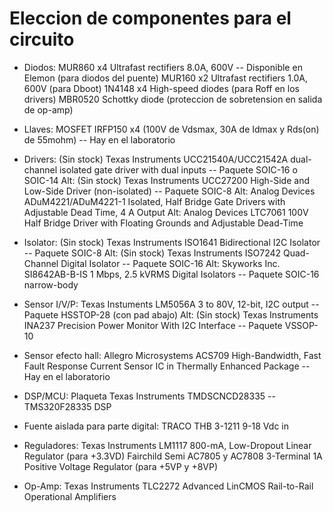 # Eleccion de componentes para el circuito

- Diodos: MUR860 x4 Ultrafast rectifiers 8.0A, 600V -- Disponible en Elemon (para diodos del puente)
		  MUR160 x2 Ultrafast rectifiers 1.0A, 600V (para Dboot)
		  1N4148 x4 High-speed diodes (para Roff en los drivers)
		  MBR0520 Schottky diode (proteccion de sobretension en salida de op-amp)

- Llaves: MOSFET IRFP150 x4 (100V de Vdsmax, 30A de Idmax y Rds(on) de 55mohm) -- Hay en el laboratorio

- Drivers: (Sin stock) Texas Instruments UCC21540A/UCC21542A dual-channel isolated gate driver with dual inputs -- Paquete SOIC-16 o SOIC-14
 	  Alt: (Sin stock) Texas Instruments UCC27200 High-Side and Low-Side Driver (non-isolated) -- Paquete SOIC-8
      Alt: Analog Devices ADuM4221/ADuM4221-1 Isolated, Half Bridge Gate Drivers with Adjustable Dead Time, 4 A Output
	  Alt: Analog Devices LTC7061 100V Half Bridge Driver with Floating Grounds and Adjustable Dead-Time

- Isolator: (Sin stock) Texas Instruments ISO1641 Bidirectional I2C Isolator -- Paquete SOIC-8
 	   Alt: (Sin stock) Texas Instruments ISO7242 Quad-Channel Digital Isolator -- Paquete SOIC-16
	   Alt: Skyworks Inc. SI8642AB-B-IS 1 Mbps, 2.5 kVRMS Digital Isolators -- Paquete SOIC-16 narrow-body

- Sensor I/V/P: Texas Instuments LM5056A 3 to 80V, 12-bit, I2C output -- Paquete HSSTOP-28 (con pad abajo)
 		   Alt: (Sin stock) Texas Instruments INA237 Precision Power Monitor With I2C Interface -- Paquete VSSOP-10

- Sensor efecto hall: Allegro Microsystems ACS709 High-Bandwidth, Fast Fault Response Current Sensor IC in Thermally Enhanced Package -- Hay en el laboratorio

- DSP/MCU: Plaqueta Texas Instruments TMDSCNCD28335 -- TMS320F28335 DSP

- Fuente aislada para parte digital: TRACO THB 3-1211 9-18 Vdc in

- Reguladores: Texas Instruments LM1117 800-mA, Low-Dropout Linear Regulator (para +3.3VD)
			   Fairchild Semi AC7805 y AC7808 3-Terminal 1A Positive Voltage Regulator (para +5VP y +8VP)

- Op-Amp: Texas Instruments TLC2272 Advanced LinCMOS Rail-to-Rail Operational Amplifiers
